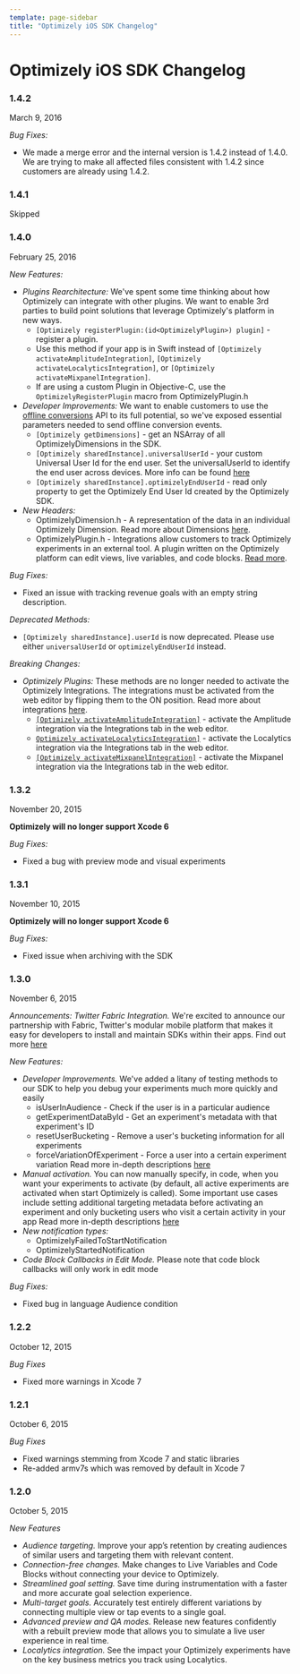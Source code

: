 ```yaml
---
template: page-sidebar
title: "Optimizely iOS SDK Changelog"
---
```


# Optimizely iOS SDK Changelog

### 1.4.2
March 9, 2016

*Bug Fixes:*

* We made a merge error and the internal version is 1.4.2 instead of 1.4.0. We are trying to make all affected files consistent with 1.4.2 since customers are already using 1.4.2.

### 1.4.1
Skipped

### 1.4.0
February 25, 2016

*New Features:*

  * *Plugins Rearchitecture:* We've spent some time thinking about how Optimizely can integrate with other plugins. We want to enable 3rd parties to build point solutions that leverage Optimizely's platform in new ways.
    * `[Optimizely registerPlugin:(id<OptimizelyPlugin>) plugin]` - register a plugin.
    * Use this method if your app is in Swift instead of `[Optimizely activateAmplitudeIntegration]`, `[Optimizely activateLocalyticsIntegration]`, or `[Optimizely activateMixpanelIntegration]`.
    * If are using a custom Plugin in Objective-C, use the `OptimizelyRegisterPlugin` macro from OptimizelyPlugin.h
  * *Developer Improvements:* We want to enable customers to use the [offline conversions](https://help.optimizely.com/hc/en-us/articles/200040195-Tracking-offline-conversion-events-with-Optimizely) API to its full potential, so we've exposed essential parameters needed to send offline conversion events.
    * `[Optimizely getDimensions]` - get an NSArray of all OptimizelyDimensions in the SDK.
    * `[Optimizely sharedInstance].universalUserId` - your custom Universal User Id for the end user. Set the universalUserId to identify the end user across devices. More info can be found [here](https://help.optimizely.com/hc/en-us/articles/203626830-Universal-User-ID-Beta)
    * `[Optimizely sharedInstance].optimizelyEndUserId` - read only property to get the Optimizely End User Id created by the Optimizely SDK.
  * *New Headers:*
    * OptimizelyDimension.h - A representation of the data in an individual Optimizely Dimension. Read more about Dimensions [here](https://help.optimizely.com/hc/en-us/articles/200040865-Dimensions-Capture-visitor-data-through-the-API).
    * OptimizelyPlugin.h - Integrations allow customers to track Optimizely experiments in an external tool. A plugin written on the Optimizely platform can edit views, live variables, and code blocks. [Read more](http://developers.optimizely.com/integrations/#mobile-analytics).

*Bug Fixes:*

* Fixed an issue with tracking revenue goals with an empty string description.

*Deprecated Methods:*

* `[Optimizely sharedInstance].userId` is now deprecated. Please use either `universalUserId` or `optimizelyEndUserId` instead.

*Breaking Changes:*

* *Optimizely Plugins:* These methods are no longer needed to activate the Optimizely Integrations. The integrations must be activated from the web editor by flipping them to the ON position. Read more about integrations [here](https://help.optimizely.com/hc/en-us/articles/203729580-Introduction-to-Optimizely-Integrations).
  * [`[Optimizely activateAmplitudeIntegration]`](https://help.optimizely.com/hc/en-us/articles/204963198-Integrating-Optimizely-with-Amplitude-for-iOS-and-Android) - activate the Amplitude integration via the Integrations tab in the web editor.
  * [`Optimizely activateLocalyticsIntegration]`](https://help.optimizely.com/hc/en-us/articles/209645787-Integrating-Optimizely-with-Localytics-for-iOS-and-Android) - activate the Localytics integration via the Integrations tab in the web editor.
  * [`[Optimizely activateMixpanelIntegration]`](https://help.optimizely.com/hc/en-us/articles/200040025-Integrating-Optimizely-with-Mixpanel-Web-iOS-and-Android-) -  activate the Mixpanel integration via the Integrations tab in the web editor.

### 1.3.2
November 20, 2015

**Optimizely will no longer support Xcode 6**

*Bug Fixes:*
- Fixed a bug with preview mode and visual experiments

### 1.3.1
November 10, 2015

**Optimizely will no longer support Xcode 6**

*Bug Fixes:*
- Fixed issue when archiving with the SDK

### 1.3.0
November 6, 2015

*Announcements:*
*Twitter Fabric Integration.* We're excited to announce our partnership with Fabric, Twitter's modular mobile platform that makes it easy for developers to install and maintain SDKs within their apps. Find out more [here](https://blog.optimizely.com/2015/10/21/optimizely-twitter-fabric/)

*New Features:*
- *Developer Improvements.* We've added a litany of testing methods to our SDK to help you debug your experiments much more quickly and easily
  - isUserInAudience - Check if the user is in a particular audience
  - getExperimentDataById - Get an experiment's metadata with that experiment's ID
  - resetUserBucketing - Remove a user's bucketing information for all experiments
  - forceVariationOfExperiment - Force a user into a certain experiment variation
Read more in-depth descriptions [here](/ios/reference/index.html#debugging-your-experiments)
- *Manual activation.* You can now manually specify, in code, when you want your experiments to activate (by default, all active experiments are activated when start Optimizely is called). Some important use cases include setting additional targeting metadata before activating an experiment and only bucketing users who visit a certain activity in your app
Read more in-depth descriptions [here](/ios/reference/index.html#experiment-activation-modes)
- *New notification types:*
  - OptimizelyFailedToStartNotification
  - OptimizelyStartedNotification
- *Code Block Callbacks in Edit Mode.* Please note that code block callbacks will only work in edit mode

*Bug Fixes:*
- Fixed bug in language Audience condition

### 1.2.2
October 12, 2015

*Bug Fixes*
- Fixed more warnings in Xcode 7

### 1.2.1
October 6, 2015

*Bug Fixes*
- Fixed warnings stemming from Xcode 7 and static libraries
- Re-added armv7s which was removed by default in Xcode 7

### 1.2.0
October 5, 2015

*New Features*
- *Audience targeting.* Improve your app’s retention by creating audiences of similar users and targeting them with relevant content.
- *Connection-free changes.* Make changes to Live Variables and Code Blocks without connecting your device to Optimizely.
- *Streamlined goal setting.* Save time during instrumentation with a faster and more accurate goal selection experience.
- *Multi-target goals.* Accurately test entirely different variations by connecting multiple view or tap events to a single goal.
- *Advanced preview and QA modes.* Release new features confidently with a rebuilt preview mode that allows you to simulate a live user experience in real time.
- *Localytics integration.* See the impact your Optimizely experiments have on the key business metrics you track using Localytics.
